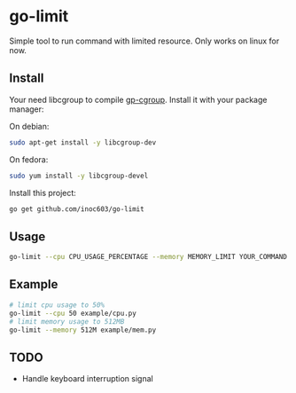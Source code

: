 # go-limit
Simple tool to run command with limited resource. Only works on linux for now.

## Install

Your need libcgroup to compile [gp-cgroup](https://github.com/vbatts/go-cgroup). Install
it with your package manager:

On debian:

```bash
sudo apt-get install -y libcgroup-dev
```

On fedora:

```bash
sudo yum install -y libcgroup-devel
```

Install this project:

```bash
go get github.com/inoc603/go-limit
```

## Usage

```bash
go-limit --cpu CPU_USAGE_PERCENTAGE --memory MEMORY_LIMIT YOUR_COMMAND
```

## Example

```bash
# limit cpu usage to 50%
go-limit --cpu 50 example/cpu.py
# limit memory usage to 512MB
go-limit --memory 512M example/mem.py
```

## TODO

- Handle keyboard interruption signal

